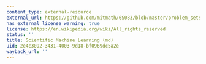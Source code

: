 ```yaml
---
content_type: external-resource
external_url: https://github.com/mitmath/6S083/blob/master/problem_sets/PS5.md
has_external_license_warning: true
license: https://en.wikipedia.org/wiki/All_rights_reserved
status: ''
title: Scientific Machine Learning (md)
uid: 2e4c3092-3431-4003-9d18-bf0969dc5a2e
wayback_url: ''
---
```

